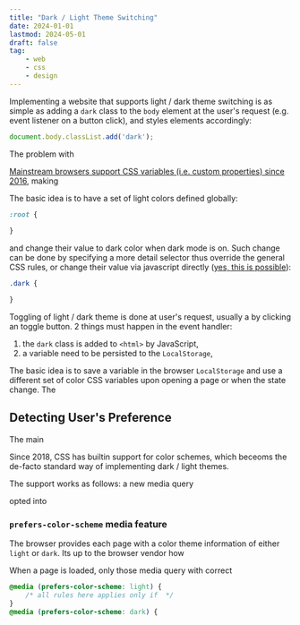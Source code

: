 ```yaml
---
title: "Dark / Light Theme Switching"
date: 2024-01-01
lastmod: 2024-05-01
draft: false
tag:
    - web
    - css
    - design
---
```


Implementing a website that supports light / dark theme switching is as simple as adding a `dark` class to the `body` element
at the user's request (e.g. event listener on a button click), and styles elements accordingly:

```js
document.body.classList.add('dark');
```

The problem with 


[Mainstream browsers support CSS variables (i.e. custom properties) since 2016](https://developer.mozilla.org/en-US/docs/Web/CSS/--*#browser_compatibility), making 

<!--more-->

The basic idea is to have a set of light colors defined globally:

```css
:root {
    
}
```

and change their value to dark color when dark mode is on.
Such change can be done by specifying a more detail selector thus override the general CSS rules, or change their value via javascript directly ([yes, this is possible](https://stackoverflow.com/questions/41370741/how-do-i-edit-a-css-variable-using-js)):

```css
.dark {

}
```

Toggling of light / dark theme is done at user's request, usually a by clicking an toggle button. 2 things must happen in the event handler:

1. the `dark` class is added to `<html>` by JavaScript, 
2. a variable need to be persisted to the `LocalStorage`, 

The basic idea is to save a variable in the browser `LocalStorage` and use a different set of color CSS variables upon opening a page or when the state change.
The 

## Detecting User's Preference

The main

Since 2018, CSS has builtin support for color schemes, which beceoms the de-facto standard way of implementing dark / light themes.

The support works as follows: a new media query

opted into

### `prefers-color-scheme` media feature

The browser provides each page with a color theme information of either `light` or `dark`.
Its up to the browser vendor how 

When a page is loaded, only those media query with correct

```css
@media (prefers-color-scheme: light) {
    /* all rules here applies only if  */
}
@media (prefers-color-scheme: dark) {

